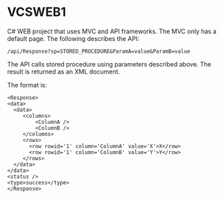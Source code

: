 # VCSWEB1

C# WEB project that uses MVC and API frameworks. The MVC only has a default page. The following describes the API:

```
/api/Response?sp=STORED_PROCEDURE&ParamA=value&ParamB=value
```

The API calls stored procedure using parameters described above. The result is returned as an XML document.

The format is:

```
<Response>
<data>
  <data>
     <columns>
         <ColumnA />
         <ColumnB />
     </columns>
     <rows>
       <row rowid='1' column='ColumnA' value='X'>X</row>
       <row rowid='1' column='ColumnB' value='Y'>Y</row>
     </rows>
  </data>
</data>
<status />
<type>success</type>
</Response>
```
